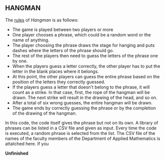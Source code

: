 ## HANGMAN
The [rules](https://www.wikihow.com/Play-Hangman) of *Hangman* is as follows:
* The game is played between two players or more
* One player chooses a phrase, which could be a random word or the name of anything.
* The player choosing the phrase draws the stage for hanging and puts dashes where the letters of the phrase should go.
* The rest of the players then need to guess the letters of the phrase one by one.
* When the players guess a letter correctly, the other player has to put the letter in the blank places where it belongs.
* At this point, the other players can guess the entire phrase based on the position of the letters they correctly guessed.
* If the players guess a letter that doesn't belong to the phrase, it will count as a strike. In that case, first, the rope of the hangman will be drawn. The next strike will result in the drawing of the head, and so on.
* After a total of six wrong guesses, the entire hangman will be drawn.
* The game ends by correctly guessing the phrase or by the completion of the drawing of the hangman.

In this code, the code itself gives the phrase but not on its own. A library of phrases can be listed in a CSV file and given as input. Every time the code is executed, a random phrase is selected from the list. The CSV file of the names of the faculty members of the Department of Applied Mathematics is attatched here. 
If you

**Unfinished**
